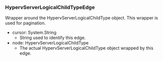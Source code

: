 ### HypervServerLogicalChildTypeEdge
Wrapper around the HypervServerLogicalChildType object. This wrapper is used for pagination.

- cursor: System.String
  - String used to identify this edge.
- node: HypervServerLogicalChildType
  - The actual HypervServerLogicalChildType object wrapped by this edge.
